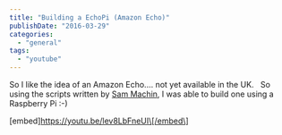 ```yaml
---
title: "Building a EchoPi (Amazon Echo)"
publishDate: "2016-03-29"
categories: 
  - "general"
tags: 
  - "youtube"
---
```


So I like the idea of an Amazon Echo.... not yet available in the UK.   So using the scripts written by [Sam Machin](http://sammachin.com/), I was able to build one using a Raspberry Pi :-)

\[embed\]https://youtu.be/lev8LbFneUI\[/embed\]
